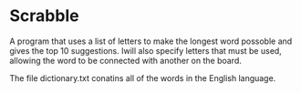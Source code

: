 # Scrabble
A program that uses a list of letters to make the longest word possoble and gives the top 10 suggestions.
Iwill also specify letters that must be used, allowing the word to be connected with another on the board.

The file dictionary.txt conatins all of the words in the English language.
